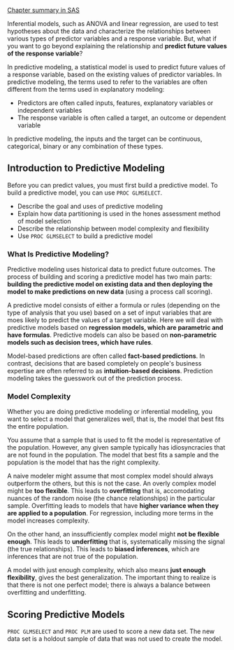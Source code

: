 [Chapter summary in SAS](https://support.sas.com/edu/OLTRN/ECST131/m555/m555_3_a_sum.htm)

Inferential models, such as ANOVA and linear regression, are used to test hypotheses about the data and characterize the relationships between various types of predictor variables and a response variable. But, what if you want to go beyond explaining the relationship and **predict future values of the response variable**?

In predictive modeling, a statistical model is used to predict future values of a response variable, based on the existing values of predictor variables. In predictive modeling, the terms used to refer to the variables are often different from the terms used in explanatory modeling:

* Predictors are often called inputs, features, explanatory variables or independent variables 
* The response variable is often called a target, an outcome or dependent variable

In predictive modeling, the inputs and the target can be continuous, categorical, binary or any combination of these types.

## Introduction to Predictive Modeling

Before you can predict values, you must first build a predictive model. To build a predictive model, you can use `PROC GLMSELECT`.

* Describe the goal and uses of predictive modeling
* Explain how data partitioning is used in the hones assessment method of model selection
* Describe the relationship between model complexity and flexibility
* Use `PROC GLMSELECT` to build a predictive model

### What Is Predictive Modeling?

Predictive modeling uses historical data to predict future outcomes. The process of building and scoring a predictive model has two main parts: **building the predictive model on existing data and then deploying the model to make predictions on new data** (using a process call scoring).

A predictive model consists of either a formula or rules (depending on the type of analysis that you use) based on a set of input variables that are moes likely to predict the values of a target variable. Here we will deal with predictive models based on **regression models, which are parametric and have formulas**. Predictive models can also be based on **non-parametric models such as decision trees, which have rules**.

Model-based predictions are often called **fact-based predictions**. In contrast, decisions that are based completely on people's business expertise are often referred to as **intuition-based decisions**. Prediction modeling takes the guesswork out of the prediction process.

### Model Complexity

Whether you are doing predictive modeling or inferential modeling, you want to select a model that generalizes well, that is, the model that best fits the entire population.

You assume that a sample that is used to fit the model is representative of the population. However, any given sample typically has idiosyncracies that are not found in the population. The model that best fits a sample and the population is the model that has the right complexity.

A naive modeler might assume that most complex model should always outperform the others, but this is not the case. An overly complex model might be **too flexible**. This leads to **overfitting** that is, accomodating nuances of the random noise (the chance relationships) in the particular sample. Overfitting leads to models that have **higher variance when they are applied to a population**. For regression, including more terms in the model increases complexity.

On the other hand, an inssufficiently complex model might **not be flexible enough**. This leads to **underfitting** that is, systematically missing the signal (the true relationships). This leads to **biased inferences**, which are inferences that are not true of the population.

A model with just enough complexity, which also means **just enough flexibility**, gives the best generalization. The important thing to realize is that there is not one perfect model; there is always a balance between overfitting and underfitting.

## Scoring Predictive Models

`PROC GLMSELECT` and `PROC PLM` are used to score a new data set. The new data set is a holdout sample of data that was not used to create the model.
